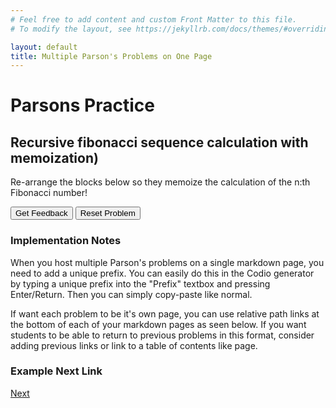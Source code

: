 ```yaml
---
# Feel free to add content and custom Front Matter to this file.
# To modify the layout, see https://jekyllrb.com/docs/themes/#overriding-theme-defaults

layout: default
title: Multiple Parson's Problems on One Page
---
```

# Parsons Practice
## Recursive fibonacci sequence calculation with memoization)
Re-arrange the blocks below so they memoize the calculation of the n:th Fibonacci number!

<div id="memoFibonacci-sortableTrash" class="sortable-code"></div> 
<div id="memoFibonacci-sortable" class="sortable-code"></div> 
<div style="clear:both;"></div> 
<p> 
    <input id="memoFibonacci-feedbackLink" value="Get Feedback" type="button" /> 
    <input id="memoFibonacci-newInstanceLink" value="Reset Problem" type="button" /> 
</p> 
<script type="text/javascript"> 
(function(){
  var initial = "memo = [None]*(n+1)\n" +
    "def fib(n):\n" +
    "	if memo[n] is not None:\n" +
    "    	return memo[n]\n" +
    "    if n == 1 or n == 2:\n" +
    "    	memo[n] = 1\n" +
    "    else:\n" +
    "        memo[n] = fib(n-1) + fib(n-2)\n" +
    "    return memo[n]\n" +
    "return 1 #distractor\n" +
    "memo[n] += 1 #distractor";
  var parsonsPuzzle = new ParsonsWidget({
    "sortableId": "memoFibonacci-sortable",
    "max_wrong_lines": 10,
    "grader": ParsonsWidget._graders.LineBasedGrader,
    "exec_limit": 2500,
    "can_indent": true,
    "x_indent": 50,
    "lang": "en",
    "show_feedback": true,
    "trashId": "memoFibonacci-sortableTrash"
  });
  parsonsPuzzle.init(initial);
  parsonsPuzzle.shuffleLines();
  $("#memoFibonacci-newInstanceLink").click(function(event){ 
      event.preventDefault(); 
      parsonsPuzzle.shuffleLines(); 
  }); 
  $("#memoFibonacci-feedbackLink").click(function(event){ 
      event.preventDefault(); 
      parsonsPuzzle.getFeedback(); 
  }); 
})(); 
</script>

### Implementation Notes

When you host multiple Parson's problems on a single markdown page, you need to add a unique prefix. You can easily do this in the Codio generator by typing a unique prefix into the "Prefix" textbox and pressing Enter/Return. Then you can simply copy-paste like normal.

If want each problem to be it's own page, you can use relative path links at the bottom of each of your markdown pages as seen below. If you want students to be able to return to previous problems in this format, consider adding previous links or link to a table of contents like page.

### Example Next Link
[Next](./parsons/example1.html)

